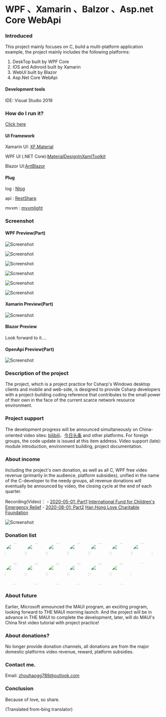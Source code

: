 # WPF 、Xamarin 、Balzor 、Asp.net Core WebApi

### Introduced
This project mainly focuses on C, build a multi-platform application example, the project mainly includes the following platforms:
1. DeskTop built by WPF Core
2. IOS and Adnroid built by Xamarin 
3. WebUI built by Blazor
4. Asp.Net Core WebApi

#### Development tools
  IDE: Visual Studio 2019 
  
### How do I run it?
[Click here](https://www.bilibili.com/video/BV1954y1i7wM)
  
#### UI Framework
  Xamarin UI: [XF.Material](https://github.com/Baseflow/XF-Material-Library)

  WPF UI (.NET Core):[MaterialDesignInXamlToolkit](https://github.com/MaterialDesignInXAML/MaterialDesignInXamlToolkit)

  Blazor UI:[AntBlazor](https://github.com/ant-design-blazor/ant-design-blazor)

#### Plug
  log : [Nlog](https://github.com/NLog/NLog)

  api : [RestSharp](https://github.com/restsharp/RestSharp)

  mvvm : [mvvmlight](https://github.com/lbugnion/mvvmlight)

### Screenshot

#### WPF Preview(Part)
![Screenshot](https://github.com/HenJigg/WPF-Xamarin-Blazor-Examples/blob/master/img/welcome.gif)

![Screenshot](https://github.com/HenJigg/WPF-Xamarin-Blazor-Examples/blob/master/img/MainPage.png)

![Screenshot](https://github.com/HenJigg/WPF-Xamarin-Blazor-Examples/blob/master/img/MainDarkPage.png)

![Screenshot](https://github.com/HenJigg/WPF-Xamarin-Blazor-Examples/blob/master/img/Show.gif)

![Screenshot](https://github.com/HenJigg/WPF-Xamarin-Blazor-Examples/blob/master/img/Skin.png)

![Screenshot](https://github.com/HenJigg/WPF-Xamarin-Blazor-Examples/blob/master/img/SkinDark.png)

#### Xamarin Preview(Part)
![Screenshot](https://github.com/HenJigg/WPF-Xamarin-Blazor-Examples/blob/master/img/XamarinLoginPage.png)

#### Blazor Preview
Look forward to it....

#### OpenApi Preview(Part)
![Screenshot](https://github.com/HenJigg/WPF-Xamarin-Blazor-Examples/blob/master/img/MainServicePage.png)

### Description of the project
  The project, which is a project practice for Csharp's Windows desktop clients and mobile and web-side, is designed to provide Csharp developers with a project-building coding reference that contributes to the small power of their own in the face of the current scarce network resource environment.

### Project support
  The development progress will be announced simultaneously on China-oriented video sites: [bilibili](https://space.bilibili.com/32497462)、[今日头条](https://studio.ixigua.com/content) and other platforms. For foreign groups, the code update is issued at this item address.
  Video support (late): module introduction, environment building, project documentation.

### About income
  Including the project's own donation, as well as all C, WPF free video revenue (primarily in the audience, platform subsidies), unified in the name of the C-developer to the needy groups, all revenue donations will eventually be announced by video, the closing cycle at the end of each quarter.
  
  Recording(Video)：
    - [2020-05-01: Part1](https://www.bilibili.com/video/BV1QZ4y1W7Zu) [International Fund for Children's Emergency Relief](https://www.unicef.org/zh)
    - [2020-08-01: Part2](https://www.bilibili.com/video/BV1Gk4y1m7u2) [Han Hong Love Charitable Foundation](http://www.hhax.org/)
 
![Screenshot](https://github.com/HenJigg/WPF-Xamarin-Blazor-Examples/blob/master/img/20200802.jpg)

### Donation list
<a href="https://github.com/zuoyefeng" target="_blank"><img style="border-radius:50%!important" width="64px" src="https://avatars2.githubusercontent.com/u/13931455?s=400&v=4"></a>
<a href="https://github.com/CamelKing1997" target="_blank"><img style="border-radius:50%!important" width="64px" src="https://avatars0.githubusercontent.com/u/31693260?s=88&u=915a4cbef26b8a968ace960e96b4709ce54c3226&v=4"></a>
<a href="https://github.com/Blazer1990" target="_blank"><img style="border-radius:50%!important" width="64px" src="https://avatars1.githubusercontent.com/u/58721526?s=460&u=47f3eeb582649262e5a8790a6cb3c8744b6b53bd&v=4"></a>
<a href="https://github.com/FelixFeng777" target="_blank"><img style="border-radius:50%!important" width="64px" src="https://avatars0.githubusercontent.com/u/29698153?s=400&u=37b54a912751485b7197c0aaea7f78d86e8c5275&v=4"></a>
<a href="https://github.com/Sadusky" target="_blank"><img style="border-radius:50%!important" width="64px" src="https://avatars3.githubusercontent.com/u/53511641?s=88&u=210acf2a8f329ad41647206b6e886e06af200e13&v=4"></a>
<a href="https://github.com/Think3huanran" target="_blank"><img style="border-radius:50%!important" width="64px" src="https://avatars0.githubusercontent.com/u/42923536?s=88&u=c76884ea0d99ed1e790ec49ccbd4580f71bee10d&v=4"></a>
<a href="https://github.com/q913777031" target="_blank"><img style="border-radius:50%!important" width="64px" src="https://avatars0.githubusercontent.com/u/25888874?s=400&u=fa9ce3cca2aecdce4b646bebf31498db7344ea9c&v=4"></a>
<a href="https://github.com/circlelee1981" target="_blank"><img style="border-radius:50%!important" width="64px" src="https://avatars0.githubusercontent.com/u/60954759?s=400&v=4"></a>
<a href="https://github.com/chenzhongtian2019" target="_blank"><img style="border-radius:50%!important" width="64px" src="https://avatars0.githubusercontent.com/u/48708280?s=400&v=4"></a>
<a href="https://github.com/Magic-Zq" target="_blank"><img style="border-radius:50%!important" width="64px" src="https://avatars2.githubusercontent.com/u/66097749?s=400&v=4"></a>
<a href="https://github.com/oldshensheep" target="_blank"><img style="border-radius:50%!important" width="64px" src="https://avatars1.githubusercontent.com/u/29306733?s=400&u=281e9356c5abd8ab63a826711312cd0a41b50af1&v=4"></a>
<a href="https://github.com/CarlWhite2020" target="_blank"><img style="border-radius:50%!important" width="64px" src="https://avatars1.githubusercontent.com/u/62589030?s=400&v=4"></a>
<a href="https://github.com/Leowhh" target="_blank"><img style="border-radius:50%!important" width="64px" src="https://avatars0.githubusercontent.com/u/57591945?s=400&v=4"></a>

### About future
  Earlier, Microsoft announced the MAUI program, an exciting program, looking forward to THE MAUI morning launch. And the project will be in advance in THE MAUI to complete the development, later, will do MAUI's China first video tutorial with project practice!

### About donations?
  No longer provide donation channels, all donations are from the major domestic platforms video revenue, reward, platform subsidies. 

### Contact me.
Email: zhouhaogg789@outlook.com

### Conclusion
  Because of love, so share.
  
  (Translated from-bing translator)
